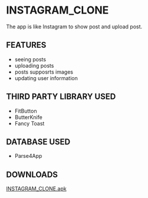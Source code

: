 # INSTAGRAM_CLONE

The app is like Instagram to show post and upload post.

## FEATURES
* seeing posts
* uploading posts
* posts supposrts images
* updating user information

## THIRD PARTY LIBRARY USED
* FitButton
* ButterKnife
* Fancy Toast

## DATABASE USED
* Parse4App

## DOWNLOADS
[INSTAGRAM_CLONE.apk](https://ff1rsplje6f0zamv3oeygg-on.drv.tw/GitHub/Anilpatil40/INSTAGRAM_CLONE.apk)
